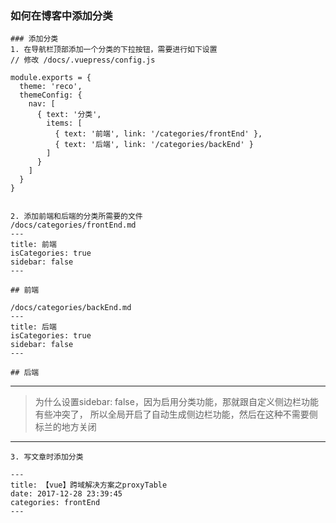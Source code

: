 ### 如何在博客中添加分类
```
### 添加分类
1. 在导航栏顶部添加一个分类的下拉按钮，需要进行如下设置
// 修改 /docs/.vuepress/config.js

module.exports = {
  theme: 'reco',
  themeConfig: {
    nav: [
      { text: '分类', 
        items: [
          { text: '前端', link: '/categories/frontEnd' },
          { text: '后端', link: '/categories/backEnd' }
        ]
      }
    ]
  }  
}

```

```

2. 添加前端和后端的分类所需要的文件
/docs/categories/frontEnd.md
--- 
title: 前端  
isCategories: true  
sidebar: false  
---

## 前端

/docs/categories/backEnd.md
---
title: 后端
isCategories: true
sidebar: false
---

## 后端

```

---

>为什么设置sidebar: false，因为启用分类功能，那就跟自定义侧边栏功能有些冲突了，
所以全局开启了自动生成侧边栏功能，然后在这种不需要侧标兰的地方关闭

---


```
3. 写文章时添加分类

---
title: 【vue】跨域解决方案之proxyTable  
date: 2017-12-28 23:39:45
categories: frontEnd
---

```
